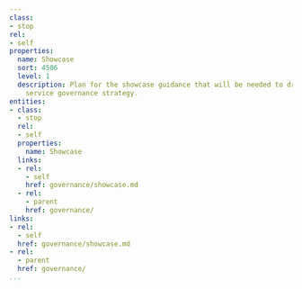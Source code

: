```yaml
---
class:
- stop
rel:
- self
properties:
  name: Showcase
  sort: 4506
  level: 1
  description: Plan for the showcase guidance that will be needed to drive a wider
    service governance strategy.
entities:
- class:
  - stop
  rel:
  - self
  properties:
    name: Showcase
  links:
  - rel:
    - self
    href: governance/showcase.md
  - rel:
    - parent
    href: governance/
links:
- rel:
  - self
  href: governance/showcase.md
- rel:
  - parent
  href: governance/
...
```

